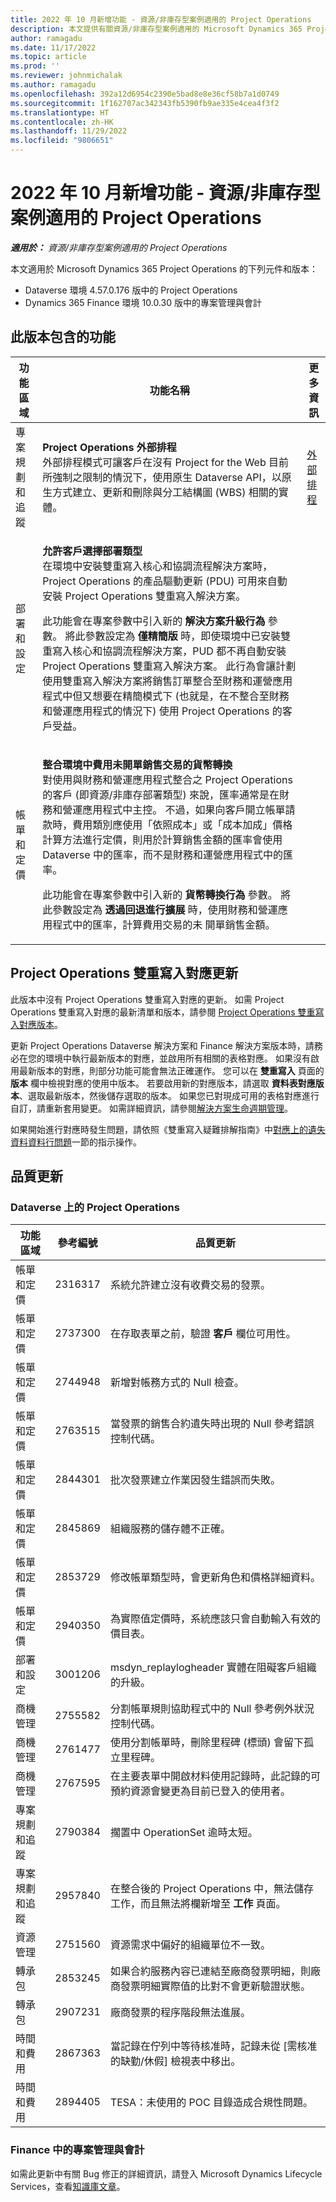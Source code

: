 ```yaml
---
title: 2022 年 10 月新增功能 - 資源/非庫存型案例適用的 Project Operations
description: 本文提供有關資源/非庫存型案例適用的 Microsoft Dynamics 365 Project Operations 2022 年 10 月發行版本中，所提供之品質更新的資訊。
author: ramagadu
ms.date: 11/17/2022
ms.topic: article
ms.prod: ''
ms.reviewer: johnmichalak
ms.author: ramagadu
ms.openlocfilehash: 392a12d6954c2390e5bad8e8e36cf58b7a1d0749
ms.sourcegitcommit: 1f162707ac342343fb5390fb9ae335e4cea4f3f2
ms.translationtype: HT
ms.contentlocale: zh-HK
ms.lasthandoff: 11/29/2022
ms.locfileid: "9806651"
---
```

# <a name="whats-new-october-2022---project-operations-for-resourcenon-stocked-based-scenarios"></a>2022 年 10 月新增功能 - 資源/非庫存型案例適用的 Project Operations

_**適用於：** 資源/非庫存型案例適用的 Project Operations_

本文適用於 Microsoft Dynamics 365 Project Operations 的下列元件和版本：

- Dataverse 環境 4.57.0.176 版中的 Project Operations
- Dynamics 365 Finance 環境 10.0.30 版中的專案管理與會計

## <a name="features-included-in-this-release"></a>此版本包含的功能

| 功能區域 | 功能名稱 | 更多資訊 |
| --- | --- | --- |
| 專案規劃和追蹤 | **Project Operations 外部排程**<br>外部排程模式可讓客戶在沒有 Project for the Web 目前所強制之限制的情況下，使用原生 Dataverse API，以原生方式建立、更新和刪除與分工結構圖 (WBS) 相關的實體。 | [外部排程](/dynamics365/project-operations/project-management/external-scheduling) |
| 部署和設定 | <p>**允許客戶選擇部署類型**<br>在環境中安裝雙重寫入核心和協調流程解決方案時，Project Operations 的產品驅動更新 (PDU) 可用來自動安裝 Project Operations 雙重寫入解決方案。</p><p>此功能會在專案參數中引入新的 **解決方案升級行為** 參數。 將此參數設定為 **僅精簡版** 時，即使環境中已安裝雙重寫入核心和協調流程解決方案，PUD 都不再自動安裝 Project Operations 雙重寫入解決方案。 此行為會讓計劃使用雙重寫入解決方案將銷售訂單整合至財務和運營應用程式中但又想要在精簡模式下 (也就是，在不整合至財務和營運應用程式的情況下) 使用 Project Operations 的客戶受益。</p> | |
| 帳單和定價 | <p>**整合環境中費用未開單銷售交易的貨幣轉換**<br>對使用與財務和營運應用程式整合之 Project Operations 的客戶 (即資源/非庫存部署類型) 來說，匯率通常是在財務和營運應用程式中主控。 不過，如果向客戶開立帳單請款時，費用類別應使用「依照成本」或「成本加成」價格計算方法進行定價，則用於計算銷售金額的匯率會使用 Dataverse 中的匯率，而不是財務和運營應用程式中的匯率。</p><p>此功能會在專案參數中引入新的 **貨幣轉換行為** 參數。 將此參數設定為 **透過回退進行擴展** 時，使用財務和營運應用程式中的匯率，計算費用交易的未 開單銷售金額。</p> | |

## <a name="project-operations-dual-write-maps-updates"></a>Project Operations 雙重寫入對應更新

此版本中沒有 Project Operations 雙重寫入對應的更新。 如需 Project Operations 雙重寫入對應的最新清單和版本，請參閱 [Project Operations 雙重寫入對應版本](../environment/resource-dual-write-maps.md)。

更新 Project Operations Dataverse 解決方案和 Finance 解決方案版本時，請務必在您的環境中執行最新版本的對應，並啟用所有相關的表格對應。 如果沒有啟用最新版本的對應，則部分功能可能會無法正確運作。 您可以在 **雙重寫入** 頁面的 **版本** 欄中檢視對應的使用中版本。 若要啟用新的對應版本，請選取 **資料表對應版本**、選取最新版本，然後儲存選取的版本。 如果您已對現成可用的表格對應進行自訂，請重新套用變更。 如需詳細資訊，請參閱[解決方案生命週期管理](/dynamics365/fin-ops-core/dev-itpro/data-entities/dual-write/app-lifecycle-management)。

如果開始進行對應時發生問題，請依照《雙重寫入疑難排解指南》中[對應上的遺失資料資料行問題](/dynamics365/fin-ops-core/dev-itpro/data-entities/dual-write/dual-write-troubleshooting-finops-upgrades#missing-table-columns-issue-on-maps)一節的指示操作。

## <a name="quality-updates"></a>品質更新

### <a name="project-operations-on-dataverse"></a>Dataverse 上的 Project Operations

| 功能區域 | 參考編號 | 品質更新 |
| --- | --- | --- |
| 帳單和定價 | 2316317 | 系統允許建立沒有收費交易的發票。 |
| 帳單和定價 | 2737300 | 在存取表單之前，驗證 **客戶** 欄位可用性。 |
| 帳單和定價 | 2744948 | 新增對帳務方式的 Null 檢查。 |
| 帳單和定價 | 2763515 | 當發票的銷售合約遺失時出現的 Null 參考錯誤控制代碼。 |
| 帳單和定價 | 2844301 | 批次發票建立作業因發生錯誤而失敗。 |
| 帳單和定價 | 2845869 | 組織服務的儲存體不正確。 |
| 帳單和定價 | 2853729 | 修改帳單類型時，會更新角色和價格詳細資料。 |
| 帳單和定價 | 2940350 | 為實際值定價時，系統應該只會自動輸入有效的價目表。 |
| 部署和設定 | 3001206 | msdyn\_replaylogheader 實體在阻礙客戶組織的升級。 |
| 商機管理 | 2755582 | 分割帳單規則協助程式中的 Null 參考例外狀況控制代碼。 |
| 商機管理 | 2761477 | 使用分割帳單時，刪除里程碑 (標頭) 會留下孤立里程碑。 |
| 商機管理 | 2767595 | 在主要表單中開啟材料使用記錄時，此記錄的可預約資源會變更為目前已登入的使用者。 |
| 專案規劃和追蹤 | 2790384 | 擱置中 OperationSet 逾時太短。 |
| 專案規劃和追蹤 | 2957840 | 在整合後的 Project Operations 中，無法儲存工作，而且無法將欄新增至 **工作** 頁面。 |
| 資源管理 | 2751560 | 資源需求中偏好的組織單位不一致。 |
| 轉承包 | 2853245 | 如果合約服務內容已連結至廠商發票明細，則廠商發票明細實際值的比對不會更新驗證狀態。 |
| 轉承包 | 2907231 | 廠商發票的程序階段無法進展。 |
| 時間和費用 | 2867363 | 當記錄在佇列中等待核准時，記錄未從 [需核准的缺勤/休假] 檢視表中移出。 |
| 時間和費用 | 2894405 | TESA：未使用的 POC 目錄造成合規性問題。 |

### <a name="project-management-and-accounting-in-finance"></a>Finance 中的專案管理與會計

如需此更新中有關 Bug 修正的詳細資訊，請登入 Microsoft Dynamics Lifecycle Services，查看[知識庫文章](https://fix.lcs.dynamics.com/Issue/Details?bugId=745468)。
